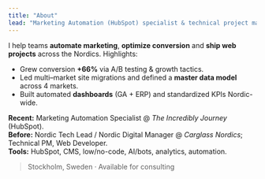 ```yaml
---
title: "About"
lead: "Marketing Automation (HubSpot) specialist & technical project manager."
---
```


I help teams **automate marketing**, **optimize conversion** and **ship web projects** across the Nordics. Highlights:

- Grew conversion **+66%** via A/B testing & growth tactics.  
- Led multi–market site migrations and defined a **master data model** across 4 markets.  
- Built automated **dashboards** (GA + ERP) and standardized KPIs Nordic-wide.  

**Recent:** Marketing Automation Specialist @ *The Incredibly Journey* (HubSpot).  
**Before:** Nordic Tech Lead / Nordic Digital Manager @ *Carglass Nordics*; Technical PM, Web Developer.  
**Tools:** HubSpot, CMS, low/no-code, AI/bots, analytics, automation.

> Stockholm, Sweden · Available for consulting
